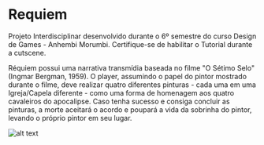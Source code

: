 # Requiem

Projeto Interdisciplinar desenvolvido durante o 6º semestre do curso Design de Games - Anhembi Morumbi. Certifique-se de habilitar o Tutorial durante a cutscene.

Réquiem possui uma narrativa transmídia baseada no filme "O Sétimo Selo" (Ingmar Bergman, 1959). O player, assumindo o papel do pintor mostrado durante o filme, deve realizar quatro diferentes pinturas - cada uma em uma Igreja/Capela diferente - como uma forma de homenagem aos quatro cavaleiros do apocalipse. Caso tenha sucesso e consiga concluir as pinturas, a morte aceitará o acordo e poupará a vida da sobrinha do pintor, levando o próprio pintor em seu lugar.

![alt text](https://user-images.githubusercontent.com/50243956/89952302-5c504b00-dc03-11ea-9a9c-03c9d340dbe7.jpg)
